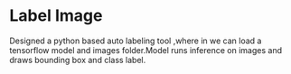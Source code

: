 # Label Image 
Designed a python based auto labeling tool ,where in we can load a tensorflow model and images folder.Model runs
inference on images and draws bounding box and class label.


